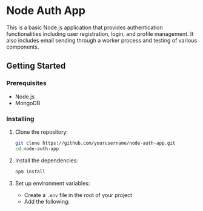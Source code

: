 # Node Auth App

This is a basic Node.js application that provides authentication functionalities including user registration, login, and profile management. It also includes email sending through a worker process and testing of various components.

## Getting Started

### Prerequisites

- Node.js
- MongoDB

### Installing

1. Clone the repository:
    ```sh
    git clone https://github.com/yourusername/node-auth-app.git
    cd node-auth-app
    ```
2. Install the dependencies:
    ```sh
    npm install
    ```

3. Set up environment variables:
    - Create a `.env` file in the root of your project
    - Add the following:
     

